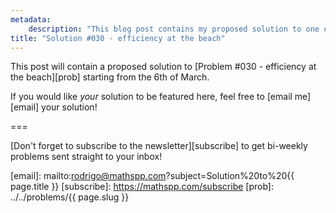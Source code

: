 ```yaml
---
metadata:
    description: "This blog post contains my proposed solution to one of the problems of this blog."
title: "Solution #030 - efficiency at the beach"
---
```


This post will contain a proposed solution to [Problem #030 - efficiency at the beach][prob]
starting from the 6th of March.

If you would like *your* solution to be featured here,
feel free to [email me][email] your solution!
<!--This post contains a proposed solution to [Problem #030 - efficiency at the beach][prob].
Please do not read this solution
before making a serious attempt [at the problem][prob].-->

===

<!--### Solution



If you have any questions about my solution, found an error (woops!) or want to share
*your* solution, please **leave a comment** below!
Otherwise just leave an “upvote” reaction!-->

[Don't forget to subscribe to the newsletter][subscribe] to get bi-weekly
problems sent straight to your inbox!

[email]: mailto:rodrigo@mathspp.com?subject=Solution%20to%20{{ page.title }}
[subscribe]: https://mathspp.com/subscribe
[prob]: ../../problems/{{ page.slug }}
